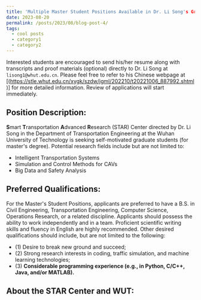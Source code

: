 ```yaml
---
title: 'Multiple Master Student Positions Available in Dr. Li Song's Group!'
date: 2023-08-20
permalink: /posts/2023/08/blog-post-4/
tags:
  - cool posts
  - category1
  - category2
---
```


Interested students are encouraged to send his/her resume along with transcripts and proof materials (optional) directly to Dr. Li Song at `lisong1@whut.edu.cn`. 
Please feel free to refer to his Chinese webpage at [(https://stle.whut.edu.cn/xygk/szdw/jgml/202210/t20221006_887992.shtml)] for more detailed information. Review of applications will start immediately.

Position Description:
------
**S**mart **T**ransportation **A**dvanced **R**esearch (STAR) Center directed by Dr. Li Song in the Department of Transportation Engineering at the Wuhan University of Technology is seeking self-motivated graduate students (for master's degree). Potential research fields include but are not limited to:
* Intelligent Transportation Systems 
* Simulation and Control Methods for CAVs
* Big Data and Safety Analysis

Preferred Qualifications:
------
For the Master's Student Positions, applicants are preferred to have a B.S. in Civil Engineering, Transportation Engineering, Computer Science, Operations Research, or a related discipline. Applicants should possess the ability to work independently and in a team. Proficient scientific writing skills and fluency in English are highly recommended. Other desired qualifications should include, but are not limited to the following: 
* (1) Desire to break new ground and succeed; 
* (2) Strong research interests in coding, traffic simulation, and machine learning technologies; 
* (3) **Considerable programming experience (e.g., in Python, C/C++, Java, and/or MATLAB).** 

About the STAR Center and WUT:
------
